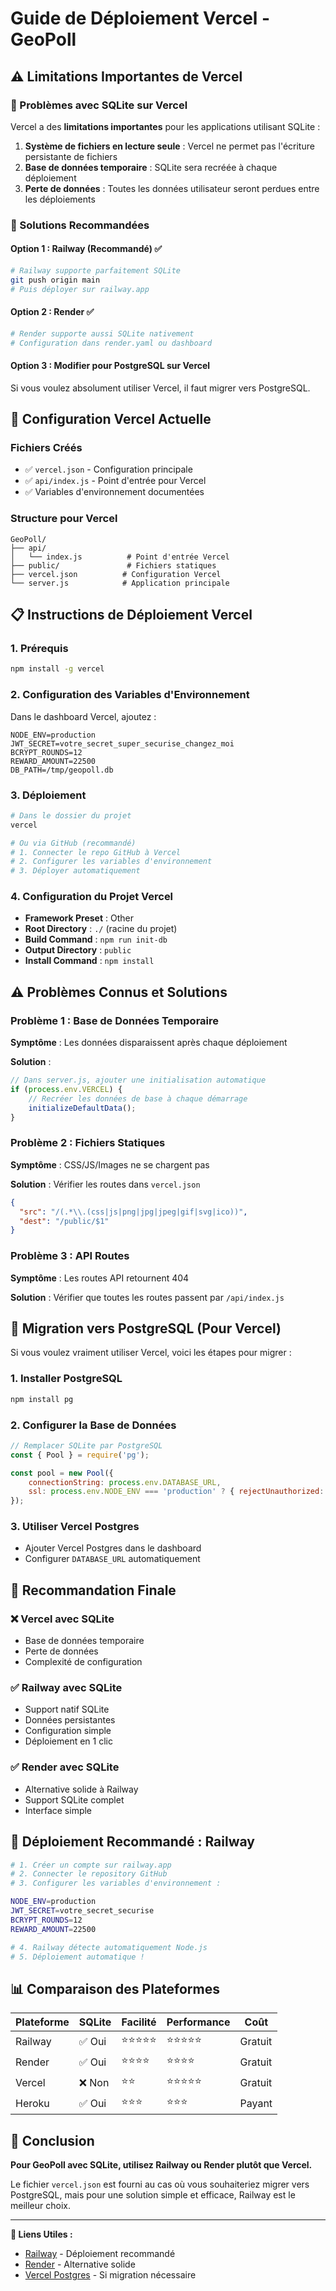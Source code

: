 # Guide de Déploiement Vercel - GeoPoll

## ⚠️ Limitations Importantes de Vercel

### 🚨 Problèmes avec SQLite sur Vercel
Vercel a des **limitations importantes** pour les applications utilisant SQLite :

1. **Système de fichiers en lecture seule** : Vercel ne permet pas l'écriture persistante de fichiers
2. **Base de données temporaire** : SQLite sera recréée à chaque déploiement
3. **Perte de données** : Toutes les données utilisateur seront perdues entre les déploiements

### 🎯 Solutions Recommandées

#### Option 1 : Railway (Recommandé) ✅
```bash
# Railway supporte parfaitement SQLite
git push origin main
# Puis déployer sur railway.app
```

#### Option 2 : Render ✅
```bash
# Render supporte aussi SQLite nativement
# Configuration dans render.yaml ou dashboard
```

#### Option 3 : Modifier pour PostgreSQL sur Vercel
Si vous voulez absolument utiliser Vercel, il faut migrer vers PostgreSQL.

## 🔧 Configuration Vercel Actuelle

### Fichiers Créés
- ✅ `vercel.json` - Configuration principale
- ✅ `api/index.js` - Point d'entrée pour Vercel
- ✅ Variables d'environnement documentées

### Structure pour Vercel
```
GeoPoll/
├── api/
│   └── index.js          # Point d'entrée Vercel
├── public/               # Fichiers statiques
├── vercel.json          # Configuration Vercel
└── server.js            # Application principale
```

## 📋 Instructions de Déploiement Vercel

### 1. Prérequis
```bash
npm install -g vercel
```

### 2. Configuration des Variables d'Environnement
Dans le dashboard Vercel, ajoutez :

```env
NODE_ENV=production
JWT_SECRET=votre_secret_super_securise_changez_moi
BCRYPT_ROUNDS=12
REWARD_AMOUNT=22500
DB_PATH=/tmp/geopoll.db
```

### 3. Déploiement
```bash
# Dans le dossier du projet
vercel

# Ou via GitHub (recommandé)
# 1. Connecter le repo GitHub à Vercel
# 2. Configurer les variables d'environnement
# 3. Déployer automatiquement
```

### 4. Configuration du Projet Vercel
- **Framework Preset** : Other
- **Root Directory** : `./` (racine du projet)
- **Build Command** : `npm run init-db`
- **Output Directory** : `public`
- **Install Command** : `npm install`

## ⚠️ Problèmes Connus et Solutions

### Problème 1 : Base de Données Temporaire
**Symptôme** : Les données disparaissent après chaque déploiement

**Solution** :
```javascript
// Dans server.js, ajouter une initialisation automatique
if (process.env.VERCEL) {
    // Recréer les données de base à chaque démarrage
    initializeDefaultData();
}
```

### Problème 2 : Fichiers Statiques
**Symptôme** : CSS/JS/Images ne se chargent pas

**Solution** : Vérifier les routes dans `vercel.json`
```json
{
  "src": "/(.*\\.(css|js|png|jpg|jpeg|gif|svg|ico))",
  "dest": "/public/$1"
}
```

### Problème 3 : API Routes
**Symptôme** : Les routes API retournent 404

**Solution** : Vérifier que toutes les routes passent par `/api/index.js`

## 🔄 Migration vers PostgreSQL (Pour Vercel)

Si vous voulez vraiment utiliser Vercel, voici les étapes pour migrer :

### 1. Installer PostgreSQL
```bash
npm install pg
```

### 2. Configurer la Base de Données
```javascript
// Remplacer SQLite par PostgreSQL
const { Pool } = require('pg');

const pool = new Pool({
    connectionString: process.env.DATABASE_URL,
    ssl: process.env.NODE_ENV === 'production' ? { rejectUnauthorized: false } : false
});
```

### 3. Utiliser Vercel Postgres
- Ajouter Vercel Postgres dans le dashboard
- Configurer `DATABASE_URL` automatiquement

## 🎯 Recommandation Finale

### ❌ Vercel avec SQLite
- Base de données temporaire
- Perte de données
- Complexité de configuration

### ✅ Railway avec SQLite
- Support natif SQLite
- Données persistantes
- Configuration simple
- Déploiement en 1 clic

### ✅ Render avec SQLite
- Alternative solide à Railway
- Support SQLite complet
- Interface simple

## 🚀 Déploiement Recommandé : Railway

```bash
# 1. Créer un compte sur railway.app
# 2. Connecter le repository GitHub
# 3. Configurer les variables d'environnement :

NODE_ENV=production
JWT_SECRET=votre_secret_securise
BCRYPT_ROUNDS=12
REWARD_AMOUNT=22500

# 4. Railway détecte automatiquement Node.js
# 5. Déploiement automatique !
```

## 📊 Comparaison des Plateformes

| Plateforme | SQLite | Facilité | Performance | Coût |
|------------|--------|----------|-------------|------|
| Railway    | ✅ Oui  | ⭐⭐⭐⭐⭐ | ⭐⭐⭐⭐⭐ | Gratuit |
| Render     | ✅ Oui  | ⭐⭐⭐⭐   | ⭐⭐⭐⭐   | Gratuit |
| Vercel     | ❌ Non  | ⭐⭐      | ⭐⭐⭐⭐⭐ | Gratuit |
| Heroku     | ✅ Oui  | ⭐⭐⭐    | ⭐⭐⭐    | Payant |

## 🎉 Conclusion

**Pour GeoPoll avec SQLite, utilisez Railway ou Render plutôt que Vercel.**

Le fichier `vercel.json` est fourni au cas où vous souhaiteriez migrer vers PostgreSQL, mais pour une solution simple et efficace, Railway est le meilleur choix.

---

**🔗 Liens Utiles :**
- [Railway](https://railway.app) - Déploiement recommandé
- [Render](https://render.com) - Alternative solide
- [Vercel Postgres](https://vercel.com/docs/storage/vercel-postgres) - Si migration nécessaire
